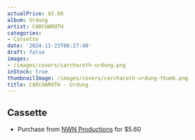 ```yaml
---
actualPrice: $5.60
album: Urdung
artist: CARCHAROTH
categories:
- Cassette
date: '2024-11-23T06:27:48'
draft: false
images:
- /images/covers/carcharoth-urdung.png
inStock: true
thumbnailImage: /images/covers/carcharoth-urdung-thumb.png
title: CARCHAROTH - Urdung
---
```


## Cassette
* Purchase from [NWN Productions](http://shop.nwnprod.com/index.php?route=product/product&path=73&product_id=9740&sort=pd.name&order=ASC) for $5.60
